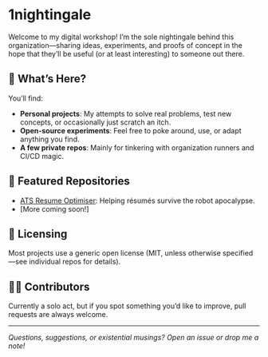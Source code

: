 # 1nightingale

Welcome to my digital workshop! I’m the sole nightingale behind this organization—sharing ideas, experiments, and proofs of concept in the hope that they’ll be useful (or at least interesting) to someone out there.

## 🧪 What’s Here?

You’ll find:
- **Personal projects**: My attempts to solve real problems, test new concepts, or occasionally just scratch an itch.
- **Open-source experiments**: Feel free to poke around, use, or adapt anything you find.
- **A few private repos**: Mainly for tinkering with organization runners and CI/CD magic.

## 📂 Featured Repositories

- [ATS Resume Optimiser](https://github.com/1nightingale/ats-resume-optimiser): Helping résumés survive the robot apocalypse.
- [More coming soon!]

## 👐 Licensing

Most projects use a generic open license (MIT, unless otherwise specified—see individual repos for details).

## 🤷‍♂️ Contributors

Currently a solo act, but if you spot something you’d like to improve, pull requests are always welcome.

---

*Questions, suggestions, or existential musings? Open an issue or drop me a note!*
